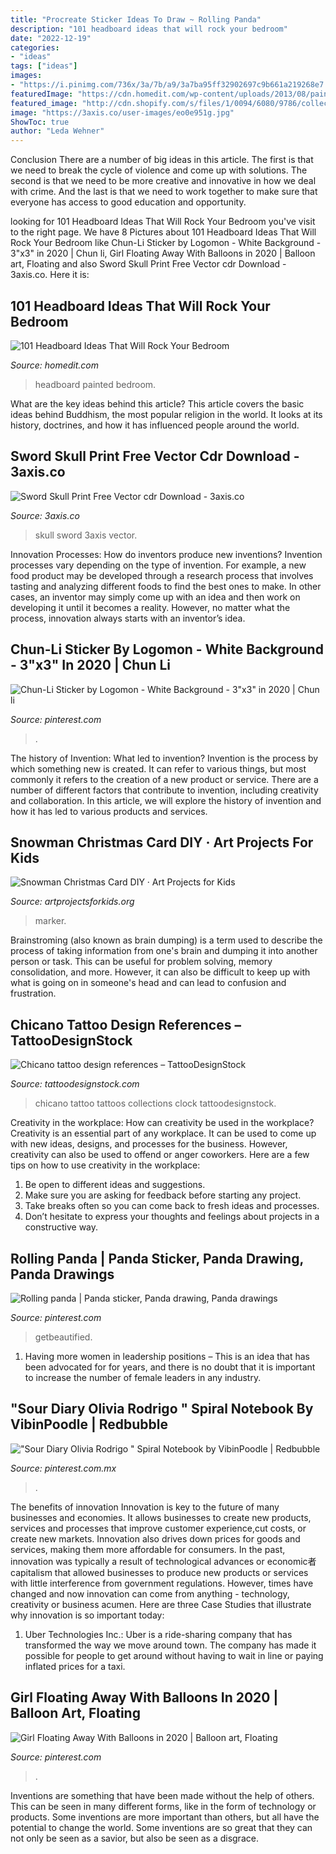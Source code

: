 ```yaml
---
title: "Procreate Sticker Ideas To Draw ~ Rolling Panda"
description: "101 headboard ideas that will rock your bedroom"
date: "2022-12-19"
categories:
- "ideas"
tags: ["ideas"]
images:
- "https://i.pinimg.com/736x/3a/7b/a9/3a7ba95ff32902697c9b661a219268e7.jpg"
featuredImage: "https://cdn.homedit.com/wp-content/uploads/2013/08/painted-headboard-on-wall4.jpg"
featured_image: "http://cdn.shopify.com/s/files/1/0094/6080/9786/collections/EYESSERIE2_1200x1200.png?v=1559939128"
image: "https://3axis.co/user-images/eo0e951g.jpg"
ShowToc: true
author: "Leda Wehner"
---
```



Conclusion
There are a number of big ideas in this article. The first is that we need to break the cycle of violence and come up with solutions. The second is that we need to be more creative and innovative in how we deal with crime. And the last is that we need to work together to make sure that everyone has access to good education and opportunity.

	

		
looking for 101 Headboard Ideas That Will Rock Your Bedroom you've visit to the right page. We have 8 Pictures about 101 Headboard Ideas That Will Rock Your Bedroom like Chun-Li Sticker by Logomon - White Background - 3&quot;x3&quot; in 2020 | Chun li, Girl Floating Away With Balloons in 2020 | Balloon art, Floating and also Sword Skull Print Free Vector cdr Download - 3axis.co. Here it is:
		
    
## 101 Headboard Ideas That Will Rock Your Bedroom

<img loading=lazy src="https://cdn.homedit.com/wp-content/uploads/2013/08/painted-headboard-on-wall4.jpg" onerror="this.onerror=null;this.src='https://tse3.mm.bing.net/th?id=OIP.2d8GN_Iw_tXBwyfgIQ3KMAHaLH&amp;pid=15.1';" alt="101 Headboard Ideas That Will Rock Your Bedroom">

_Source: homedit.com_

>headboard painted bedroom. 

	

What are the key ideas behind this article?
This article covers the basic ideas behind Buddhism, the most popular religion in the world. It looks at its history, doctrines, and how it has influenced people around the world.

    
## Sword Skull Print Free Vector Cdr Download - 3axis.co

<img loading=lazy src="https://3axis.co/user-images/eo0e951g.jpg" onerror="this.onerror=null;this.src='https://tse2.mm.bing.net/th?id=OIP.jIVrfzGAS9H4n7YQ54LSkwHaOt&amp;pid=15.1';" alt="Sword Skull Print Free Vector cdr Download - 3axis.co">

_Source: 3axis.co_

>skull sword 3axis vector. 

	

Innovation Processes: How do inventors produce new inventions?
Invention processes vary depending on the type of invention. For example, a new food product may be developed through a research process that involves tasting and analyzing different foods to find the best ones to make. In other cases, an inventor may simply come up with an idea and then work on developing it until it becomes a reality. However, no matter what the process, innovation always starts with an inventor’s idea.

    
## Chun-Li Sticker By Logomon - White Background - 3&quot;x3&quot; In 2020 | Chun Li

<img loading=lazy src="https://i.pinimg.com/736x/3a/7b/a9/3a7ba95ff32902697c9b661a219268e7.jpg" onerror="this.onerror=null;this.src='https://tse1.mm.bing.net/th?id=OIP.H1i8cpuhp5A01JHZKLkt1wHaJ3&amp;pid=15.1';" alt="Chun-Li Sticker by Logomon - White Background - 3&quot;x3&quot; in 2020 | Chun li">

_Source: pinterest.com_

>. 

	

The history of Invention: What led to invention?
Invention is the process by which something new is created. It can refer to various things, but most commonly it refers to the creation of a new product or service. There are a number of different factors that contribute to invention, including creativity and collaboration. In this article, we will explore the history of invention and how it has led to various products and services.

    
## Snowman Christmas Card DIY · Art Projects For Kids

<img loading=lazy src="https://artprojectsforkids.org/wp-content/uploads/2019/12/Snowman-9.jpg" onerror="this.onerror=null;this.src='https://tse4.mm.bing.net/th?id=OIP.u2eWoGgPc9Wbu628TwavtAAAAA&amp;pid=15.1';" alt="Snowman Christmas Card DIY · Art Projects for Kids">

_Source: artprojectsforkids.org_

>marker. 

	

Brainstroming (also known as brain dumping) is a term used to describe the process of taking information from one's brain and dumping it into another person or task. This can be useful for problem solving, memory consolidation, and more. However, it can also be difficult to keep up with what is going on in someone's head and can lead to confusion and frustration.

    
## Chicano Tattoo Design References – TattooDesignStock

<img loading=lazy src="http://cdn.shopify.com/s/files/1/0094/6080/9786/collections/EYESSERIE2_1200x1200.png?v=1559939128" onerror="this.onerror=null;this.src='https://tse2.mm.bing.net/th?id=OIP.h-v6cB0GyD_92ACC3H4dvAHaKe&amp;pid=15.1';" alt="Chicano tattoo design references – TattooDesignStock">

_Source: tattoodesignstock.com_

>chicano tattoo tattoos collections clock tattoodesignstock. 

	

Creativity in the workplace: How can creativity be used in the workplace?
Creativity is an essential part of any workplace. It can be used to come up with new ideas, designs, and processes for the business. However, creativity can also be used to offend or anger coworkers. Here are a few tips on how to use creativity in the workplace: 
1. Be open to different ideas and suggestions.
2. Make sure you are asking for feedback before starting any project. 
3. Take breaks often so you can come back to fresh ideas and processes. 
4. Don’t hesitate to express your thoughts and feelings about projects in a constructive way.

    
## Rolling Panda | Panda Sticker, Panda Drawing, Panda Drawings

<img loading=lazy src="https://i.pinimg.com/736x/a0/c6/2d/a0c62de5f915fcd78dafc45bc0a67319.jpg" onerror="this.onerror=null;this.src='https://tse1.mm.bing.net/th?id=OIP.UwrWSzGMr1d5C9SEvNNO6AHaHa&amp;pid=15.1';" alt="Rolling panda | Panda sticker, Panda drawing, Panda drawings">

_Source: pinterest.com_

>getbeautified. 

	

1. Having more women in leadership positions – This is an idea that has been advocated for for years, and there is no doubt that it is important to increase the number of female leaders in any industry.

    
## &quot;Sour Diary Olivia Rodrigo &quot; Spiral Notebook By VibinPoodle | Redbubble

<img loading=lazy src="https://i.pinimg.com/736x/8f/fe/c0/8ffec0ef937f8d684837aa006b0af5bd.jpg" onerror="this.onerror=null;this.src='https://tse2.mm.bing.net/th?id=OIP.yn8fFDf8sRhkO8JF9Hl-dgHaJ3&amp;pid=15.1';" alt="&quot;Sour Diary Olivia Rodrigo &quot; Spiral Notebook by VibinPoodle | Redbubble">

_Source: pinterest.com.mx_

>. 

	

The benefits of innovation
Innovation is key to the future of many businesses and economies. It allows businesses to create new products, services and processes that improve customer experience,cut costs, or create new markets. Innovation also drives down prices for goods and services, making them more affordable for consumers. In the past, innovation was typically a result of technological advances or economic者 capitalism that allowed businesses to produce new products or services with little interference from government regulations. However, times have changed and now innovation can come from anything - technology, creativity or business acumen. Here are three Case Studies that illustrate why innovation is so important today: 
1) Uber Technologies Inc.: Uber is a ride-sharing company that has transformed the way we move around town. The company has made it possible for people to get around without having to wait in line or paying inflated prices for a taxi.

    
## Girl Floating Away With Balloons In 2020 | Balloon Art, Floating

<img loading=lazy src="https://i.pinimg.com/736x/9f/28/61/9f2861f816d73d922d30371a744baa11.jpg" onerror="this.onerror=null;this.src='https://tse4.mm.bing.net/th?id=OIP.lYtOS-u5uToLwkv0tLjzkAHaIV&amp;pid=15.1';" alt="Girl Floating Away With Balloons in 2020 | Balloon art, Floating">

_Source: pinterest.com_

>. 

	

Inventions are something that have been made without the help of others. This can be seen in many different forms, like in the form of technology or products. Some inventions are more important than others, but all have the potential to change the world. Some inventions are so great that they can not only be seen as a savior, but also be seen as a disgrace.

